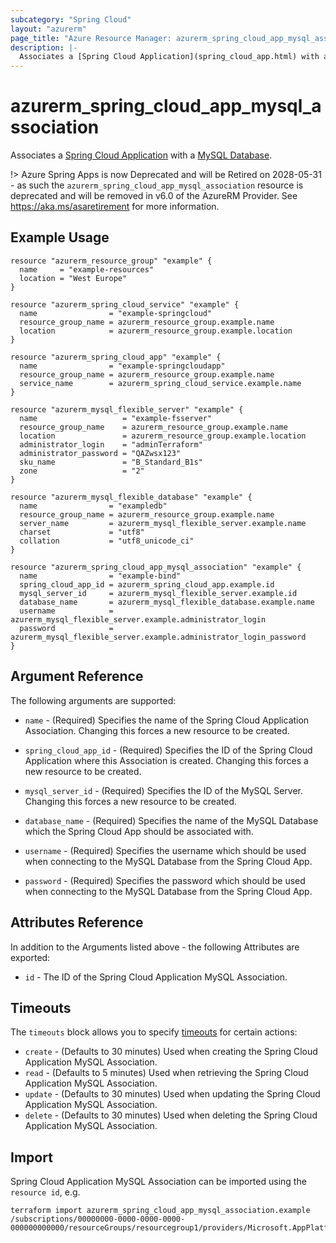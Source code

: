 ```yaml
---
subcategory: "Spring Cloud"
layout: "azurerm"
page_title: "Azure Resource Manager: azurerm_spring_cloud_app_mysql_association"
description: |-
  Associates a [Spring Cloud Application](spring_cloud_app.html) with a [MySQL Database](mysql_database.html).
---
```


# azurerm_spring_cloud_app_mysql_association

Associates a [Spring Cloud Application](spring_cloud_app.html) with a [MySQL Database](mysql_database.html).

!> Azure Spring Apps is now Deprecated and will be Retired on 2028-05-31 - as such the `azurerm_spring_cloud_app_mysql_association` resource is deprecated and will be removed in v6.0 of the AzureRM Provider. See https://aka.ms/asaretirement for more information.

## Example Usage

```hcl
resource "azurerm_resource_group" "example" {
  name     = "example-resources"
  location = "West Europe"
}

resource "azurerm_spring_cloud_service" "example" {
  name                = "example-springcloud"
  resource_group_name = azurerm_resource_group.example.name
  location            = azurerm_resource_group.example.location
}

resource "azurerm_spring_cloud_app" "example" {
  name                = "example-springcloudapp"
  resource_group_name = azurerm_resource_group.example.name
  service_name        = azurerm_spring_cloud_service.example.name
}

resource "azurerm_mysql_flexible_server" "example" {
  name                   = "example-fsserver"
  resource_group_name    = azurerm_resource_group.example.name
  location               = azurerm_resource_group.example.location
  administrator_login    = "adminTerraform"
  administrator_password = "QAZwsx123"
  sku_name               = "B_Standard_B1s"
  zone                   = "2"
}

resource "azurerm_mysql_flexible_database" "example" {
  name                = "exampledb"
  resource_group_name = azurerm_resource_group.example.name
  server_name         = azurerm_mysql_flexible_server.example.name
  charset             = "utf8"
  collation           = "utf8_unicode_ci"
}

resource "azurerm_spring_cloud_app_mysql_association" "example" {
  name                = "example-bind"
  spring_cloud_app_id = azurerm_spring_cloud_app.example.id
  mysql_server_id     = azurerm_mysql_flexible_server.example.id
  database_name       = azurerm_mysql_flexible_database.example.name
  username            = azurerm_mysql_flexible_server.example.administrator_login
  password            = azurerm_mysql_flexible_server.example.administrator_login_password
}
```

## Argument Reference

The following arguments are supported:

* `name` - (Required) Specifies the name of the Spring Cloud Application Association. Changing this forces a new resource to be created.

* `spring_cloud_app_id` - (Required) Specifies the ID of the Spring Cloud Application where this Association is created. Changing this forces a new resource to be created.

* `mysql_server_id` - (Required) Specifies the ID of the MySQL Server. Changing this forces a new resource to be created.

* `database_name` - (Required) Specifies the name of the MySQL Database which the Spring Cloud App should be associated with.

* `username` - (Required) Specifies the username which should be used when connecting to the MySQL Database from the Spring Cloud App.

* `password` - (Required) Specifies the password which should be used when connecting to the MySQL Database from the Spring Cloud App.

## Attributes Reference

In addition to the Arguments listed above - the following Attributes are exported:

* `id` - The ID of the Spring Cloud Application MySQL Association.

## Timeouts

The `timeouts` block allows you to specify [timeouts](https://www.terraform.io/language/resources/syntax#operation-timeouts) for certain actions:

* `create` - (Defaults to 30 minutes) Used when creating the Spring Cloud Application MySQL Association.
* `read` - (Defaults to 5 minutes) Used when retrieving the Spring Cloud Application MySQL Association.
* `update` - (Defaults to 30 minutes) Used when updating the Spring Cloud Application MySQL Association.
* `delete` - (Defaults to 30 minutes) Used when deleting the Spring Cloud Application MySQL Association.

## Import

Spring Cloud Application MySQL Association can be imported using the `resource id`, e.g.

```shell
terraform import azurerm_spring_cloud_app_mysql_association.example /subscriptions/00000000-0000-0000-0000-000000000000/resourceGroups/resourcegroup1/providers/Microsoft.AppPlatform/spring/service1/apps/app1/bindings/bind1
```
